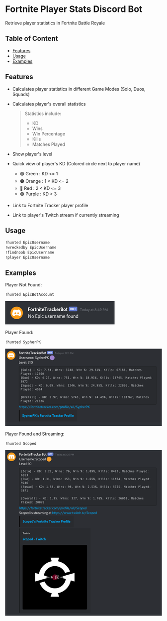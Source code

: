 # Fortnite Player Stats Discord Bot
Retrieve player statistics in Fortnite Battle Royale

## Table of Content

* [Features](#features)
* [Usage](#usage)
* [Examples](#examples)

## Features
- Calculates player statistics in different Game Modes (Solo, Duos, Squads)
- Calculates player's overall statistics
    > Statistics include:
    >    - KD 
    >    - Wins
    >    - Win Percentage
    >    - Kills
    >    - Matches Played

- Show player's level
- Quick view of player's KD (Colored circle next to player name)
    - :green_circle: Green : KD <= 1
    - :orange_circle: Orange : 1 < KD <= 2
    - :red_circle: Red : 2 < KD <= 3
    - :purple_circle: Purple : KD > 3
- Link to Fortnite Tracker player profile
- Link to player's Twitch stream if currently streaming    


## Usage
```
!hunted EpicUsername
!wreckedby EpicUsername
!findnoob EpicUsername
!player EpicUsername

```

## Examples
Player Not Found:
```
!hunted EpicBotAccount
```
![Alt text](/images/failexample.png?raw=true)

Player Found:
```
!hunted SypherPK
```
![Alt text](/images/example.png?raw=true)

Player Found and Streaming:
```
!hunted Scoped
```
![Alt text](/images/twitchexample.png?raw=true)


